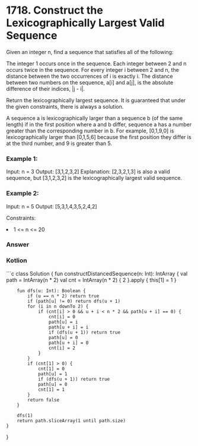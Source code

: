 <h1>1718. Construct the Lexicographically Largest Valid Sequence</h1>

Given an integer n, find a sequence that satisfies all of the following:

The integer 1 occurs once in the sequence.
Each integer between 2 and n occurs twice in the sequence.
For every integer i between 2 and n, the distance between the two occurrences of i is exactly i.
The distance between two numbers on the sequence, a[i] and a[j], is the absolute difference of their indices, |j - i|.

Return the lexicographically largest sequence. It is guaranteed that under the given constraints, there is always a solution.

A sequence a is lexicographically larger than a sequence b (of the same length) if in the first position where a and b differ, sequence a has a number greater than the corresponding number in b. For example, [0,1,9,0] is lexicographically larger than [0,1,5,6] because the first position they differ is at the third number, and 9 is greater than 5.

 

<h3>Example 1:</h3>

Input: n = 3
Output: [3,1,2,3,2]
Explanation: [2,3,2,1,3] is also a valid sequence, but [3,1,2,3,2] is the lexicographically largest valid sequence.
<h3>Example 2:</h3>

Input: n = 5
Output: [5,3,1,4,3,5,2,4,2]
 

Constraints:

<li>1 <= n <= 20</li>
<h3>Answer</h3>
<h3>Kotlion</h3>
```c
class Solution {
    fun constructDistancedSequence(n: Int): IntArray {
        val path = IntArray(n * 2)
        val cnt = IntArray(n * 2) { 2 }.apply { this[1] = 1 }

        fun dfs(u: Int): Boolean {
            if (u == n * 2) return true
            if (path[u] != 0) return dfs(u + 1)
            for (i in n downTo 2) {
                if (cnt[i] > 0 && u + i < n * 2 && path[u + i] == 0) {
                    cnt[i] = 0
                    path[u] = i
                    path[u + i] = i
                    if (dfs(u + 1)) return true
                    path[u] = 0
                    path[u + i] = 0
                    cnt[i] = 2
                }
            }
            if (cnt[1] > 0) {
                cnt[1] = 0
                path[u] = 1
                if (dfs(u + 1)) return true
                path[u] = 0
                cnt[1] = 1
            }
            return false
        }

        dfs(1)
        return path.sliceArray(1 until path.size)
    }
}
```
